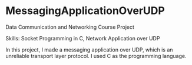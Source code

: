# MessagingApplicationOverUDP
Data Communication and Networking Course Project

Skills: Socket Programming in C, Network Application over UDP

In this project, I made a messaging application over UDP, which is an unreliable transport layer protocol. I used C as the programming language.
